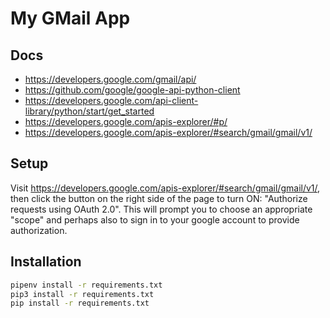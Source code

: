 # My GMail App

## Docs

  + https://developers.google.com/gmail/api/
  + https://github.com/google/google-api-python-client
  + https://developers.google.com/api-client-library/python/start/get_started
  + https://developers.google.com/apis-explorer/#p/
  + https://developers.google.com/apis-explorer/#search/gmail/gmail/v1/

## Setup

Visit https://developers.google.com/apis-explorer/#search/gmail/gmail/v1/, then click the button on the right side of the page to turn ON: "Authorize requests using OAuth 2.0". This will prompt you to choose an appropriate "scope" and perhaps also to sign in to your google account to provide authorization.

## Installation

```sh
pipenv install -r requirements.txt
pip3 install -r requirements.txt
pip install -r requirements.txt
```
